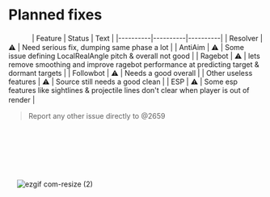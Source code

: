 # Planned fixes
ㅤㅤ ㅤ
| Feature | Status | Text |
|----------|----------|----------|
| Resolver | ⚠️ | Need serious fix, dumping same phase a lot | 
| AntiAim | ⚠️ | Some issue defining LocalRealAngle pitch & overall not good |
| Ragebot | ⚠️ | lets remove smoothing and improve ragebot performance at predicting target & dormant targets |
| Followbot | ⚠️ | Needs a good overall |
| Other useless features | ⚠️ | Source still needs a good clean |
| ESP | ⚠️ | Some esp features like sightlines & projectile lines don't clear when player is out of render |
ㅤㅤ ㅤ
> Report any other issue directly to @2659
     
ㅤㅤ 
ㅤㅤ ㅤ

ㅤ

ㅤㅤ ㅤ

ㅤ
![ezgif com-resize (2)](https://github.com/plist34599/nonesense.pub/assets/116228760/6b90f636-bf6e-4c47-9ad5-0a9028956c63)
